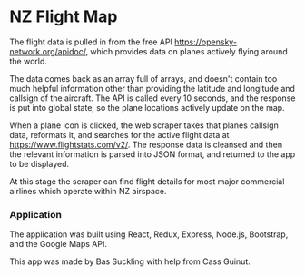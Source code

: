 # NZ Flight Map

The flight data is pulled in from the free API https://opensky-network.org/apidoc/, which provides data on planes actively flying around the world. 
 
The data comes back as an array full of arrays, and doesn't contain too much helpful information other than providing the latitude and longitude and callsign of the aircraft. The API is called every 10 seconds, and the response is put into global state, so the plane locations actively update on the map.
          
When a plane icon is clicked, the web scraper takes that planes callsign data, reformats it, and searches for the active flight data 
at https://www.flightstats.com/v2/. The response data is cleansed and then the relevant information is parsed into JSON format, and returned to the app to be displayed.

At this stage the scraper can find flight details for most major commercial airlines which operate within NZ airspace.  

### Application
                    
The application was built using React, Redux, Express, Node.js, Bootstrap, and the Google Maps API.

This app was made by Bas Suckling with help from Cass Guinut.

